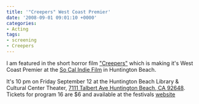 ```yaml
---
title: '"Creepers" West Coast Premier'
date: '2008-09-01 09:01:10 +0000'
categories:
- Acting
tags:
- screening
- Creepers
---
```

I am featured in the short horror film
["Creepers"](http://www.imdb.com/name/nm3083426/) which is making it's West
Coast Premier at the [So Cal Indie Film](http://www.socalfilmfest.com/) in
Huntington Beach.

It's 10 pm on Friday September 12 at the Huntington Beach Library & Cultural
Center Theater, [7111 Talbert Ave Huntington Beach, CA
92648](http://maps.google.com/maps?q=7111+Talbert+Ave+Huntington+Beach,+CA+92648).
Tickets for program 16 are $6 and available at the festivals
[website](http://www.blbmedia.com/socalfilmfest/tickets.aspx#PROGRAM_16_)
